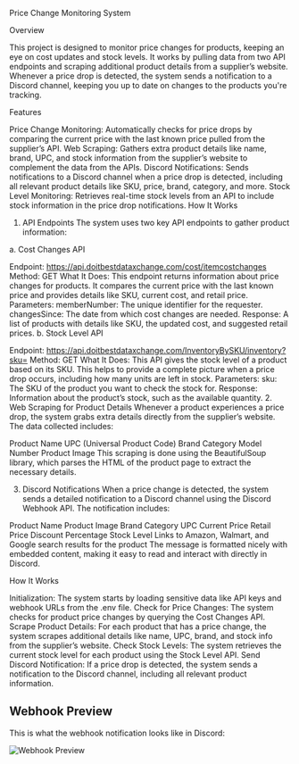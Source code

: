 Price Change Monitoring System

Overview

This project is designed to monitor price changes for products, keeping an eye on cost updates and stock levels. It works by pulling data from two API endpoints and scraping additional product details from a supplier’s website. Whenever a price drop is detected, the system sends a notification to a Discord channel, keeping you up to date on changes to the products you're tracking.

Features

Price Change Monitoring: Automatically checks for price drops by comparing the current price with the last known price pulled from the supplier’s API.
Web Scraping: Gathers extra product details like name, brand, UPC, and stock information from the supplier’s website to complement the data from the APIs.
Discord Notifications: Sends notifications to a Discord channel when a price drop is detected, including all relevant product details like SKU, price, brand, category, and more.
Stock Level Monitoring: Retrieves real-time stock levels from an API to include stock information in the price drop notifications.
How It Works

1. API Endpoints
The system uses two key API endpoints to gather product information:

a. Cost Changes API

Endpoint: https://api.doitbestdataxchange.com/cost/itemcostchanges
Method: GET
What It Does: This endpoint returns information about price changes for products. It compares the current price with the last known price and provides details like SKU, current cost, and retail price.
Parameters:
memberNumber: The unique identifier for the requester.
changesSince: The date from which cost changes are needed.
Response: A list of products with details like SKU, the updated cost, and suggested retail prices.
b. Stock Level API

Endpoint: https://api.doitbestdataxchange.com/InventoryBySKU/inventory?sku=
Method: GET
What It Does: This API gives the stock level of a product based on its SKU. This helps to provide a complete picture when a price drop occurs, including how many units are left in stock.
Parameters:
sku: The SKU of the product you want to check the stock for.
Response: Information about the product’s stock, such as the available quantity.
2. Web Scraping for Product Details
Whenever a product experiences a price drop, the system grabs extra details directly from the supplier’s website. The data collected includes:

Product Name
UPC (Universal Product Code)
Brand
Category
Model Number
Product Image
This scraping is done using the BeautifulSoup library, which parses the HTML of the product page to extract the necessary details.

3. Discord Notifications
When a price change is detected, the system sends a detailed notification to a Discord channel using the Discord Webhook API. The notification includes:

Product Name
Product Image
Brand
Category
UPC
Current Price
Retail Price
Discount Percentage
Stock Level
Links to Amazon, Walmart, and Google search results for the product
The message is formatted nicely with embedded content, making it easy to read and interact with directly in Discord.

How It Works

Initialization: The system starts by loading sensitive data like API keys and webhook URLs from the .env file.
Check for Price Changes: The system checks for product price changes by querying the Cost Changes API.
Scrape Product Details: For each product that has a price change, the system scrapes additional details like name, UPC, brand, and stock info from the supplier’s website.
Check Stock Levels: The system retrieves the current stock level for each product using the Stock Level API.
Send Discord Notification: If a price drop is detected, the system sends a notification to the Discord channel, including all relevant product information.


## Webhook Preview


This is what the webhook notification looks like in Discord:

![Webhook Preview](https://github.com/user-attachments/assets/90cef7ff-f761-4cbd-ba74-39baa22fef1e)


